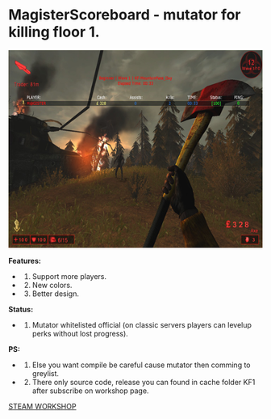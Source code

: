 # MagisterScoreboard - mutator for killing floor 1.

![Screenshot](MagisterScoreboard.png)

**Features:**
 + 1. Support more players.
 + 2. New colors.
 + 3. Better design.

**Status:**
 + 1. Mutator whitelisted official (on classic servers players can levelup perks without lost progress).
 
**PS:**
 + 1. Else you want compile be careful cause mutator then comming to greylist.
 + 2. There only source code, release you can found in cache folder KF1 after subscribe on workshop page.

[STEAM WORKSHOP](https://steamcommunity.com/sharedfiles/filedetails/?id=248153601)
